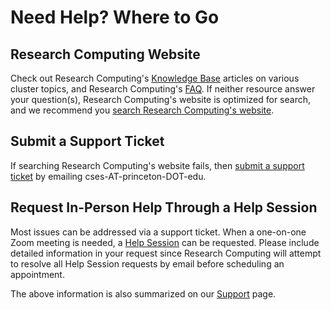 # Need Help? Where to Go

## Research Computing Website

Check out Research Computing's [Knowledge Base](https://researchcomputing.princeton.edu/support/knowledge-base) articles on various cluster topics, and Research Computing's [FAQ](https://researchcomputing.princeton.edu/support/faq). If neither resource answer your question(s), Research Computing's website is optimized for search, and we recommend you [search Research Computing's website](https://researchcomputing.princeton.edu/search/node).

## Submit a Support Ticket

If searching Research Computing's website fails, then [submit a support ticket](https://researchcomputing.princeton.edu/support/submit-ticket) by emailing cses-AT-princeton-DOT-edu.

## Request In-Person Help Through a Help Session

Most issues can be addressed via a support ticket. When a one-on-one Zoom meeting is needed, a [Help Session](https://researchcomputing.princeton.edu/support/help-sessions) can be requested. Please include detailed information in your request since Research Computing will attempt to resolve all Help Session requests by email before scheduling an appointment.

The above information is also summarized on our [Support](https://researchcomputing.princeton.edu/support) page.
